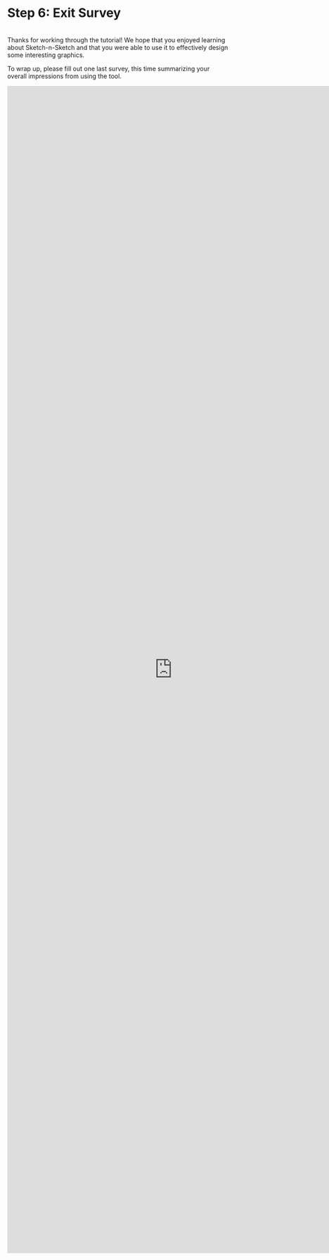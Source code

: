 # Step 6: Exit Survey

<br>
Thanks for working through the tutorial! We hope that you enjoyed learning about
Sketch-n-Sketch and that you were able to use it to effectively design some
interesting graphics.

To wrap up, please fill out one last survey, this time summarizing your overall
impressions from using the tool.

<iframe
   src="https://docs.google.com/a/uchicago.edu/forms/d/1Vd-HU6yujURVAEN1pwNcYWlmrUKXBxCsd-VCXFMBMe8/viewform?embedded=true"
   width="750" height="2650" frameborder="0" marginheight="0" marginwidth="0">Loading...</iframe>

